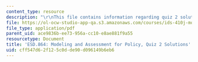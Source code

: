 ```yaml
---
content_type: resource
description: "\r\nThis file contains information regarding quiz 2 solution."
file: https://ol-ocw-studio-app-qa.s3.amazonaws.com/courses/ids-410j-modeling-and-assessment-for-policy-spring-2013/cff547d62f125c0dde90d096149b6eb6_MITESD_864S13_Quiz2_Sol.pdf
file_type: application/pdf
parent_uid: ace9836b-ee73-956a-cc10-e8ae881f9a55
resourcetype: Document
title: 'ESD.864: Modeling and Assessment for Policy, Quiz 2 Solutions'
uid: cff547d6-2f12-5c0d-de90-d096149b6eb6
---
```

